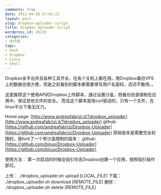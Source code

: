 ```yaml
---
comments: true
date: 2012-04-28 17:03:21
layout: post
slug: dropbox-uploader-script
title: Dropbox Uploader Script
wordpress_id: 26133
categories:
- 未分类
tags:
- bash
- dropbox
- Linux
- shell
---
```


Dropbox全平台并且各种工具齐全，在各个主机上都在用。用Dropbox备份VPS上的数据也很方便，但是之前看到的脚本都需要填写用户名密码，迟迟不敢用。。

这里推荐这个使用API的Dropbox上传脚本，通过设置沙盒，把备份目录限制在应用中，保证其他文件的安全。
而且这个脚本是用curl驱动的，只有一个文件，在linux平台下毫无压力。

Home page: [http://www.andreafabrizi.it/?dropbox_uploader](http://www.andreafabrizi.it/?dropbox_uploader)
github: [https://github.com/andreafabrizi/Dropbox-Uploader](https://github.com/andreafabrizi/Dropbox-Uploader)
原始版本是需要完全权限的，我fork了一个带沙盒限制的版本： github: [https://github.com/binux/Dropbox-Uploader](https://github.com/binux/Dropbox-Uploader)


使用方法：
第一次启动的时候会指引你去Dropbox创建一个应用，按照指引操作即可。

上传： ./dropbox_uploader.sh upload [LOCAL_FILE] 
下载： ./dropbox_uploader.sh download [REMOTE_FILE] 
删除： ./dropbox_uploader.sh delete [REMOTE_FILE]
